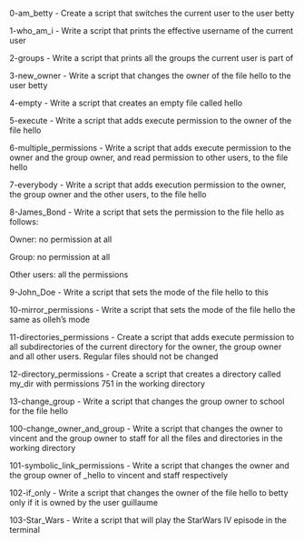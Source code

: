 0-am_betty - Create a script that switches the current user to the user betty

1-who_am_i - Write a script that prints the effective username of the current user

2-groups - Write a script that prints all the groups the current user is part of

3-new_owner - Write a script that changes the owner of the file hello to the user betty

4-empty - Write a script that creates an empty file called hello

5-execute - Write a script that adds execute permission to the owner of the file hello

6-multiple_permissions - Write a script that adds execute permission to the owner and the group owner, and read permission to other users, to the file hello

7-everybody - Write a script that adds execution permission to the owner, the group owner and the other users, to the file hello

8-James_Bond - Write a script that sets the permission to the file hello as follows:

Owner: no permission at all

Group: no permission at all

Other users: all the permissions

9-John_Doe - Write a script that sets the mode of the file hello to this

10-mirror_permissions - Write a script that sets the mode of the file hello the same as olleh’s mode

11-directories_permissions - Create a script that adds execute permission to all subdirectories of the current directory for the owner, the group owner and all other users. Regular files should not be changed

12-directory_permissions - Create a script that creates a directory called my_dir with permissions 751 in the working directory

13-change_group - Write a script that changes the group owner to school for the file hello

100-change_owner_and_group - Write a script that changes the owner to vincent and the group owner to staff for all the files and directories in the working directory

101-symbolic_link_permissions - Write a script that changes the owner and the group owner of _hello to vincent and staff respectively

102-if_only - Write a script that changes the owner of the file hello to betty only if it is owned by the user guillaume

103-Star_Wars - Write a script that will play the StarWars IV episode in the terminal
